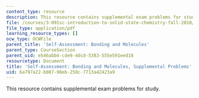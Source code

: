 ```yaml
---
content_type: resource
description: This resource contains supplemental exam problems for study.
file: /courses/3-091sc-introduction-to-solid-state-chemistry-fall-2010/6a797a22b08798eb258c7713a42423a9_MIT3_091SCF09_sa2_supp.pdf
file_type: application/pdf
learning_resource_types: []
ocw_type: OCWFile
parent_title: 'Self-Assessment: Bonding and Molecules'
parent_type: CourseSection
parent_uid: e546abb4-cde9-4dcd-5383-555e591eed18
resourcetype: Document
title: 'Self-Assessment: Bonding and Molecules, Supplemental Problems'
uid: 6a797a22-b087-98eb-258c-7713a42423a9
---
```

This resource contains supplemental exam problems for study.

